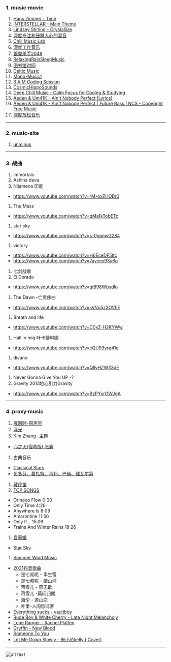 ### 1. music·movie
1. [Hans Zimmer - Time](https://www.youtube.com/watch?v=c56t7upa8Bk)
1. [INTERSTELLAR - Main Theme](https://www.youtube.com/watch?v=LFNjzUCgZPc)
1. [Lindsey Stirling - Crystallize](https://www.youtube.com/watch?v=C8md6yJkUY4)
1. [深度专注和鼓舞人心的混音](https://www.youtube.com/watch?v=-sZqtdT-GVw)
1. [Chill Music Lab](https://www.youtube.com/@MusicLabChill)
1. [深度工作音乐](https://www.youtube.com/watch?v=TpBnbLT3Ki0)
1. [银翼杀手2049](https://www.youtube.com/watch?v=d2JZ4AG-u3w)
1. [RelaxingRainSleepMusic](https://www.youtube.com/@RelaxingRainSleepMusic)
1. [图书馆时间](https://www.youtube.com/watch?v=jp4xdxcc7WU)
1. [Celtic Music](https://www.youtube.com/watch?v=F6sIGqNR_hk)
1. [Mono-Music1](https://www.youtube.com/@Mono-Music1)
1. [3 A.M Coding Session](https://www.youtube.com/watch?v=Yd7vDterctQ)
1. [CosmicHippoSounds](https://www.youtube.com/@CosmicHippoSounds)
1. [Deep Chill Music - Calm Focus for Coding & Studying](https://www.youtube.com/watch?v=tmgM00yas78)
1. [Aeden & Um41K - Ain't Nobody Perfect (Lyrics)](https://www.youtube.com/watch?v=20sa-fYWSx4)
1. [Aeden & Um41K - Ain't Nobody Perfect | Future Bass | NCS - Copyright Free Music](https://www.youtube.com/watch?v=qcayt_B8868)
1. [深度放松音乐](https://www.youtube.com/watch?v=0rca7_VJ_ds)
---
### 2. music-site
1. [unminus](https://www.unminus.com/)
---
### 3. 战曲
1. Immortals
1. Ashina deva
1. Nijamena 印度
  - https://www.youtube.com/watch?v=rM-oxZHOBr0
1. The Mass
  - https://www.youtube.com/watch?v=qMa1kTobETc
1. star sky
  - https://www.youtube.com/watch?v=s-0ganwG284
1. victory
  - https://www.youtube.com/watch?v=H6EceDF5ltc
  - https://www.youtube.com/watch?v=7ayeex93u6o
1. 七剑战歌
1. Ei Dorado
  - https://www.youtube.com/watch?v=qiB98Wbsdlo
1. The Dawn -亡灵序曲
  - https://www.youtube.com/watch?v=sVVu5zXOVhE
1. Breath and life
  - https://www.youtube.com/watch?v=C0xZ-H2KYWw
1. Hall in mig 叶卡捷琳娜
  - https://www.youtube.com/watch?v=cQU93yrp41o
1. divano
  - https://www.youtube.com/watch?v=QllvHZW33dE
1. Never Gonna Give You UP -?
1. Gravity 2013地心引力Gravity
  - https://www.youtube.com/watch?v=BzPYvrGWJgA
---
### 4. proxy·music
1. [雁回时-原声带](https://www.youtube.com/watch?v=JGUKxkR5cRQ)
1. [浮光](https://www.youtube.com/watch?v=cYNXh9AkvMg)
1. [Kim Zhang -主题](https://www.youtube.com/channel/UCLKWPLjHRL5UD8-Gngm46ew)
  - [心之火(宿命版) 张鑫](https://www.youtube.com/watch?v=98upJDuxNZI)
1. 古典音乐
  - [Classical Stars](https://www.youtube.com/@classicalstars88)
  - [贝多芬、莫扎特、肖邦、巴赫、维瓦尔第](https://www.youtube.com/watch?v=IYd1-cPwQCk)
1. [藏疗笛](https://www.youtube.com/watch?v=ys_fN3uy7bQ)
1. [TOP SONGS](https://www.youtube.com/watch?v=z7x52wa8uFc)
  - Orinoco Flow 0:00
  - Only Time 4:26
  - Anywhere Is 8:09
  - Amarantine 11:56
  - Only If... 15:08
  - Trains And Winter Rains 18:26
1. [袁莉媛](https://www.youtube.com/@%E8%A2%81%E8%8E%89%E5%AA%9B)
  - [Star Sky](https://www.youtube.com/watch?v=s-0ganwG284)
1. [Summer Wind Music](https://www.youtube.com/@summerwindmusic2314/playlists)
  - [2021抖音歌曲](https://www.youtube.com/watch?v=rM-oxZHOBr0)
    * 是七叔呢 - 半生雪
    * 是七叔呢 - 踏山河
    * 蒋雪儿 - 燕无歇
    * 蒋雪儿 -莫问归期
    * 海伦 - 游山恋
    *  叶里-人间惊鸿客
  - [Everything sucks - vaultboy](https://www.youtube.com/watch?v=wwx3MpZvT_I&list=PL7MBpdD11UonZ5k2rYHYah4LsOt-dkfbY)
  - [Rude Boy & White Cherry - Late Night Melancholy](https://www.youtube.com/watch?v=06sPQzvTJbY&list=PL7MBpdD11UonZ5k2rYHYah4LsOt-dkfbY&index=2)
  - [Lone Ranger - Rachel Platten](https://www.youtube.com/watch?v=_MuT60BXyX0&list=PL7MBpdD11UonZ5k2rYHYah4LsOt-dkfbY&index=4)
  - [Gryffin - New Blood](https://www.youtube.com/watch?v=x0KgyCrkSUM&list=PL7MBpdD11UonZ5k2rYHYah4LsOt-dkfbY&index=5)
  - [Someone To You](https://www.youtube.com/watch?v=rLwWFj9yzsQ&list=PL7MBpdD11UonZ5k2rYHYah4LsOt-dkfbY&index=6)
  - [Let Me Down Slowly - 米小怂kelly ( Cover)](https://www.youtube.com/watch?v=EQYMk8a4Ceo&list=PL7MBpdD11UonZ5k2rYHYah4LsOt-dkfbY&index=8)
---
![alt text](https://upload-bbs.miyoushe.com/upload/2022/11/01/266607709/8a4e0f1bd9c9d18fbf59a25067d88c17_6123688207744398733.jpg?x-oss-process=image//resize,s_600/quality,q_80/auto-orient,0/interlace,1/format,jpg)